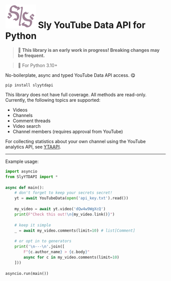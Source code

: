 # ![sly logo](https://raw.githubusercontent.com/dunkyl/SlyMeta/main/sly%20logo.svg) Sly YouTube Data API for Python

> 🚧 **This library is an early work in progress! Breaking changes may be frequent.**

> 🐍 For Python 3.10+

No-boilerplate, async and typed YouTube Data API access. 😋

```shell
pip install slyytdapi
```

This library does not have full coverage.
All methods are read-only.
Currently, the following topics are supported:

* Videos
* Channels
* Comment threads
* Video search
* Channel members (requires approval from YouTube)

For collecting statistics about your own channel using the YouTube analytics API, see [YTAAPI](https://github.com/dunkyl/SlyPyYTAAPI).

---

Example usage:

```python
import asyncio
from SlyYTDAPI import *

async def main():
    # don't forget to keep your secrets secret!
    yt = await YouTubeData(open('api_key.txt').read())

    my_video = await yt.video('dQw4w9WgXcQ')
    print(F"Check this out!\n{my_video.link()}")

    # keep it simple
    _ = await my_video.comments(limit=10) # list[Comment]

    # or opt in to generators
    print('\n---\n'.join([
        F"{c.author_name} > {c.body}"
        async for c in my_video.comments(limit=10)
    ]))
    
asyncio.run(main())
```
